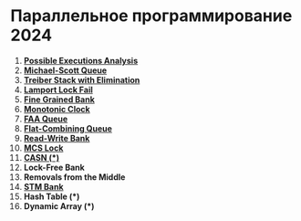 # Параллельное программирование 2024

1. [**Possible Executions Analysis**](01-possible-executions-analysis)
2. [**Michael-Scott Queue**](02-michael-scott-queue)
3. [**Treiber Stack with Elimination**](03-treiber-stack-with-elimination)
4. [**Lamport Lock Fail**](04-lamport-lock-fail)
5. [**Fine Grained Bank**](05-fine-grained-bank)
6. [**Monotonic Clock**](06-monotonic-clock)
7. [**FAA Queue**](07-faa-queue)
8. [**Flat-Combining Queue**](08-flat-combining-queue)
9. [**Read-Write Bank**](09-read-write-bank)
10. [**MCS Lock**](10-mcs-lock)
11. [**CASN (*)**](11-casn)
12. **Lock-Free Bank**
13. **Removals from the Middle**
14. [**STM Bank**](14-stm-bank)
15. **Hash Table (*)**
16. **Dynamic Array (*)**
